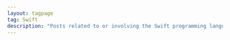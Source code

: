 ```yaml
---
layout: tagpage
tag: Swift
description: "Posts related to or involving the Swift programming language."
---
```

